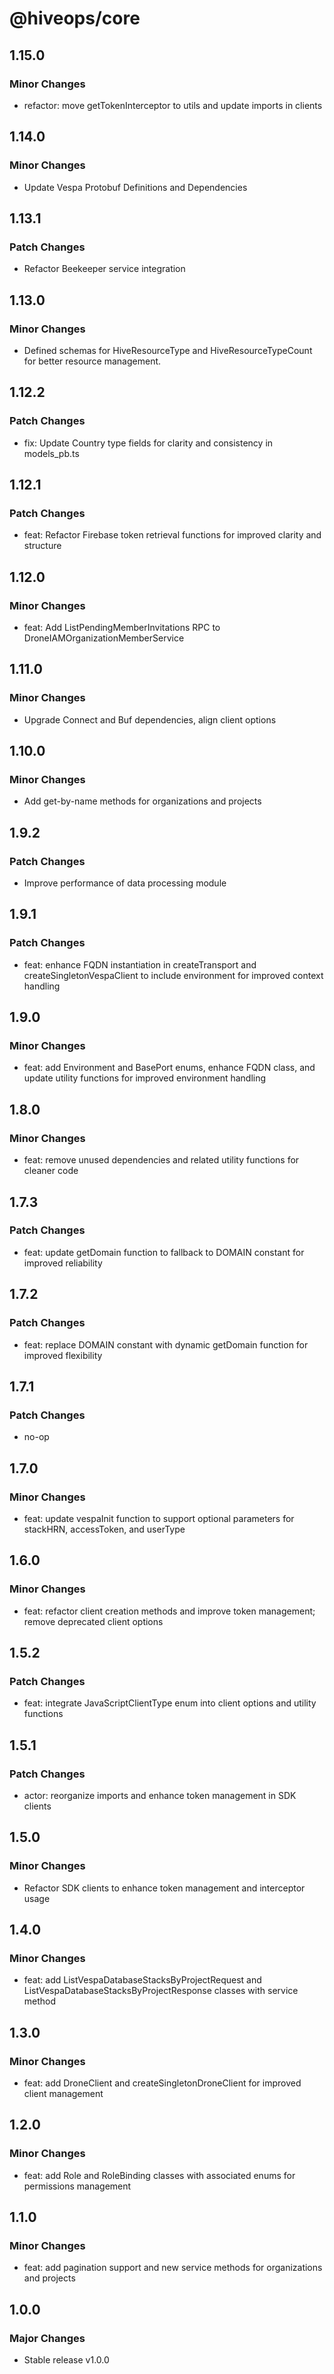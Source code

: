 # @hiveops/core

## 1.15.0

### Minor Changes

- refactor: move getTokenInterceptor to utils and update imports in clients

## 1.14.0

### Minor Changes

- Update Vespa Protobuf Definitions and Dependencies

## 1.13.1

### Patch Changes

- Refactor Beekeeper service integration

## 1.13.0

### Minor Changes

- Defined schemas for HiveResourceType and HiveResourceTypeCount for better resource management.

## 1.12.2

### Patch Changes

- fix: Update Country type fields for clarity and consistency in models_pb.ts

## 1.12.1

### Patch Changes

- feat: Refactor Firebase token retrieval functions for improved clarity and structure

## 1.12.0

### Minor Changes

- feat: Add ListPendingMemberInvitations RPC to DroneIAMOrganizationMemberService

## 1.11.0

### Minor Changes

- Upgrade Connect and Buf dependencies, align client options

## 1.10.0

### Minor Changes

- Add get-by-name methods for organizations and projects

## 1.9.2

### Patch Changes

- Improve performance of data processing module

## 1.9.1

### Patch Changes

- feat: enhance FQDN instantiation in createTransport and createSingletonVespaClient to include environment for improved context handling

## 1.9.0

### Minor Changes

- feat: add Environment and BasePort enums, enhance FQDN class, and update utility functions for improved environment handling

## 1.8.0

### Minor Changes

- feat: remove unused dependencies and related utility functions for cleaner code

## 1.7.3

### Patch Changes

- feat: update getDomain function to fallback to DOMAIN constant for improved reliability

## 1.7.2

### Patch Changes

- feat: replace DOMAIN constant with dynamic getDomain function for improved flexibility

## 1.7.1

### Patch Changes

- no-op

## 1.7.0

### Minor Changes

- feat: update vespaInit function to support optional parameters for stackHRN, accessToken, and userType

## 1.6.0

### Minor Changes

- feat: refactor client creation methods and improve token management; remove deprecated client options

## 1.5.2

### Patch Changes

- feat: integrate JavaScriptClientType enum into client options and utility functions

## 1.5.1

### Patch Changes

- actor: reorganize imports and enhance token management in SDK clients

## 1.5.0

### Minor Changes

- Refactor SDK clients to enhance token management and interceptor usage

## 1.4.0

### Minor Changes

- feat: add ListVespaDatabaseStacksByProjectRequest and ListVespaDatabaseStacksByProjectResponse classes with service method

## 1.3.0

### Minor Changes

- feat: add DroneClient and createSingletonDroneClient for improved client management

## 1.2.0

### Minor Changes

- feat: add Role and RoleBinding classes with associated enums for permissions management

## 1.1.0

### Minor Changes

- feat: add pagination support and new service methods for organizations and projects

## 1.0.0

### Major Changes

- Stable release v1.0.0
